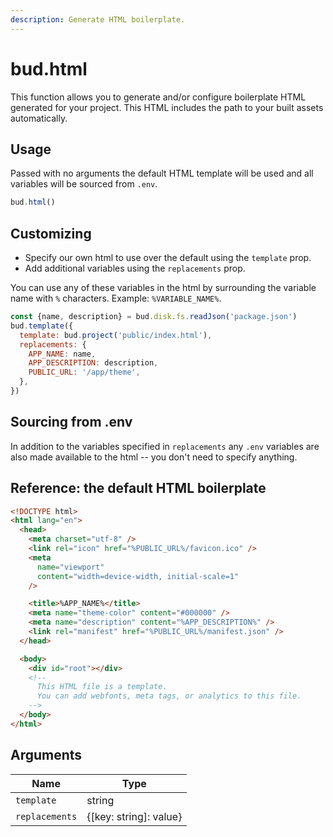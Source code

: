 ```yaml
---
description: Generate HTML boilerplate.
---
```


# bud.html

This function allows you to generate and/or configure boilerplate HTML generated for your project. This HTML includes the path to your built assets automatically.

## Usage

Passed with no arguments the default HTML template will be used and all variables will be sourced from `.env`.

```js
bud.html()
```

## Customizing

- Specify our own html to use over the default using the `template` prop.
- Add additional variables using the `replacements` prop.

You can use any of these variables in the html by surrounding the variable name with `%` characters. Example: `%VARIABLE_NAME%`.

```js
const {name, description} = bud.disk.fs.readJson('package.json')
bud.template({
  template: bud.project('public/index.html'),
  replacements: {
    APP_NAME: name,
    APP_DESCRIPTION: description,
    PUBLIC_URL: '/app/theme',
  },
})
```

## Sourcing from .env

In addition to the variables specified in `replacements` any `.env` variables are also made available to the html -- you don't need to specify anything.

## Reference: the default HTML boilerplate

```html
<!DOCTYPE html>
<html lang="en">
  <head>
    <meta charset="utf-8" />
    <link rel="icon" href="%PUBLIC_URL%/favicon.ico" />
    <meta
      name="viewport"
      content="width=device-width, initial-scale=1"
    />

    <title>%APP_NAME%</title>
    <meta name="theme-color" content="#000000" />
    <meta name="description" content="%APP_DESCRIPTION%" />
    <link rel="manifest" href="%PUBLIC_URL%/manifest.json" />
  </head>

  <body>
    <div id="root"></div>
    <!--
      This HTML file is a template.
      You can add webfonts, meta tags, or analytics to this file.
    -->
  </body>
</html>
```

## Arguments

| Name           | Type                   |
| -------------- | ---------------------- |
| `template`     | string                 |
| `replacements` | {[key: string]: value} |
